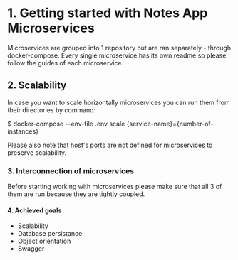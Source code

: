 # 1. Getting started with Notes App Microservices

Microservices are grouped into 1 repository but are ran separately - through docker-compose.
Every single microservice has its own readme so please follow the guides of each microservice.

## 2. Scalability

In case you want to scale horizontally microservices you can run them from their directories by command:

\$ docker-compose --env-file .env scale {service-name}={number-of-instances}

Please also note that host's ports are not defined for microservices to preserve scalability.

### 3. Interconnection of microservices

Before starting working with microservices please make sure that all 3 of them are run because they are tightly coupled.

#### 4. Achieved goals

-   Scalability
-   Database persistance
-   Object orientation
-   Swagger
